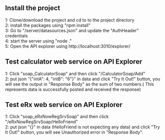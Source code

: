 <h2>Install the project</h2>
1: Clone/download the project and cd to to the project directory <br>
2: install the packages using "npm install"<br>
3: Go to "/server/datasources.json" and update the "AuthHeader" credentials<br>
4: start the server using "node ."<br>
5: Open the API explorer using http://localhost:3010/explorer/<br>

<h2>Test calculator web service on API Explorer</h2>
1: Click "soap_CalculatorSoap" and then click "/CalculatorSoap/Add"<br>
2: put json "{"intA": 4, "intB": "6"}" in data and click "Try It Out!" button, you will see the output in "Response Body" as the sum of two numbers.( This represents data is successfully posted and received the response)<br>

<h2>Test eRx web service on API Explorer</h2>
1: Click "soap_eRxNowRegSrvSoap" and then click "/eRxNowRegSrvSoap/HelloFriend"<br>
2: put json "{}" in data (HelloFriend is not expecting any data) and click "Try It Out!" button, you will see Unauthorized error in "Response Body".<br>




